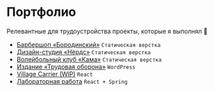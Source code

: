 # Портфолио
Релевантные для трудоустройства проекты, которые я выполнял :briefcase:

- [Барбершоп «Бородинский»](https://github.com/slamach/htmlacademy-barbershop) `Статическая верстка`
- [Дизайн-студия «Нёрдс»](https://github.com/slamach/htmlacademy-nerds) `Статическая верстка`
- [Волейбольный клуб «Кама»](https://github.com/slamach/volleyball-website) `Статическая верстка`
- [Издание «Трудовая оборона»](https://oborona.media) `WordPress`
- [Village Carrier (WIP)](https://github.com/slamach/village-carrier) `React`
- [Лабораторная работа](https://github.com/slamach/web-labs/tree/main/web-lab4) `React + Spring`
